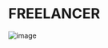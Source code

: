 # FREELANCER
![image](https://github.com/user-attachments/assets/c8241428-675a-4be4-a834-c8a68f1b0fa2)
